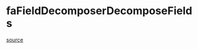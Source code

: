 # faFieldDecomposerDecomposeFields

[source](github.com/OpenFOAM-jp/OpenFOAM-utilities-tutorials-jp/blob/master/v1906/parallelProcessing/decomposePar/faFieldDecomposerDecomposeFields.C/faFieldDecomposerDecomposeFields.C)



